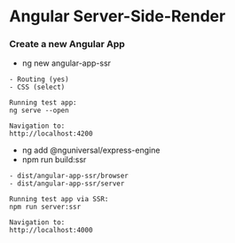 # Angular Server-Side-Render

### Create a new Angular App 
- ng new angular-app-ssr
```text
- Routing (yes)
- CSS (select)

Running test app:
ng serve --open

Navigation to:
http://localhost:4200
```
- ng add @nguniversal/express-engine
- npm run build:ssr
```text
- dist/angular-app-ssr/browser
- dist/angular-app-ssr/server

Running test app via SSR:
npm run server:ssr

Navigation to:
http://localhost:4000
```

